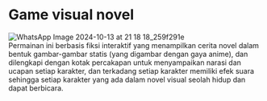 # Game visual novel
![WhatsApp Image 2024-10-13 at 21 18 18_259f291e](https://github.com/user-attachments/assets/cba8bc29-b580-4512-ab4e-393bb92cb58a) <br/>
Permainan ini berbasis fiksi interaktif yang menampilkan cerita novel dalam bentuk gambar-gambar statis (yang digambar dengan gaya anime), dan dilengkapi dengan kotak percakapan untuk menyampaikan narasi dan ucapan setiap karakter, dan terkadang setiap karakter memiliki efek suara sehingga setiap karakter yang ada dalam novel visual seolah hidup dan dapat berbicara. 
